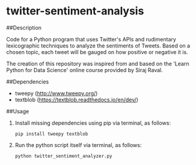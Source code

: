 # twitter-sentiment-analysis

##Description

Code for a Python program that uses Twitter's APIs and rudimentary lexicographic techniques to analyze the sentiments of Tweets. Based on a chosen topic, each tweet will be gauged on how positive or negative it is.

The creation of this repository was inspired from and based on the 'Learn Python for Data Science' online course provided by Siraj Raval.

##Dependencies

* tweepy (http://www.tweepy.org/)
* textblob (https://textblob.readthedocs.io/en/dev/)

##Usage

1. Install missing dependencies using pip via terminal, as follows:

       pip install tweepy textblob
       
2. Run the python script itself via terminal, as follows:

       python twitter_sentiment_analyzer.py
